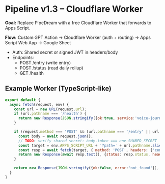 # Pipeline v1.3 – Cloudflare Worker

**Goal:** Replace PipeDream with a free Cloudflare Worker that forwards to Apps Script.

**Flow:** Custom GPT Action → Cloudflare Worker (auth + routing) → Apps Script Web App → Google Sheet

- Auth: Shared secret or signed JWT in headers/body
- Endpoints:
  - POST /entry  (write entry)
  - POST /status (read daily rollup)
  - GET  /health

## Example Worker (TypeScript-like)
```js
export default {
  async fetch(request, env) {
    const url = new URL(request.url);
    if (url.pathname === '/health') {
      return new Response(JSON.stringify({ok:true, service:'voice-journal'}), {headers:{'content-type':'application/json'}});
    }

    if (request.method === 'POST' && (url.pathname === '/entry' || url.pathname === '/status')) {
      const body = await request.json();
      // TODO: verify shared secret: body.token === env.SHARED_SECRET
      const target = env.APPS_SCRIPT_URL + '?path=' + url.pathname.slice(1);
      const resp = await fetch(target, { method: 'POST', headers: {'content-type':'application/json'}, body: JSON.stringify(body) });
      return new Response(await resp.text(), {status: resp.status, headers:{'content-type':'application/json'}});
    }

    return new Response(JSON.stringify({ok:false, error:'not_found'}), {status:404, headers:{'content-type':'application/json'}});
  }
}
```
